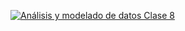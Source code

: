 [![Análisis y modelado de datos Clase 8](http://i.imgur.com/Fj8of89.png)](https://youtu.be/cNNLbrq9QPI)